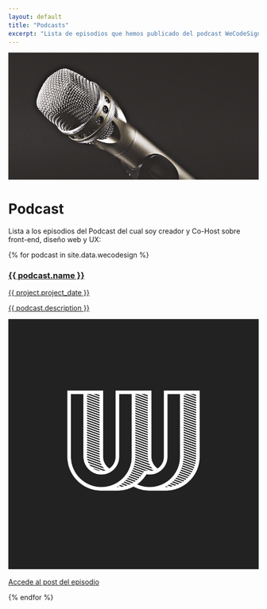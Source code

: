 ```yaml
---
layout: default
title: "Podcasts"
excerpt: "Lista de episodios que hemos publicado del podcast WeCodeSign Podcast"
---
```


<div class="">
<img src="/assets/images/section-podcast.jpg" alt="Photography by Kai Oberhäuser" />
<h1 class="">Podcast</h1>
</div>

Lista a los episodios del Podcast del cual soy creador y Co-Host sobre front-end, diseño web y UX:

{% for podcast in site.data.wecodesign %}
    <article class="">
        <a class="" href="{{ podcast.podcast_web }}" target="_blank">
            <h3 class="">{{ podcast.name }}</h3>
            <time class="">{{ project.project_date }}</time>
            <p class="">{{ podcast.description }}</p>
            <img class="" src="/assets/images/logo-WCD.svg" alt="{{ podcast.name }} Image"/>
        </a>
        <p class="">
            <a href="{{ podcast.podcast_web }}" target="_blank">Accede al post del episodio</a>
        </p>
    </article>
{% endfor %}
